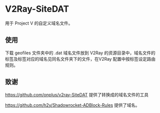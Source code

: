 # V2Ray-SiteDAT

用于 Project V 的自定义域名文件。

## 使用 

下载 geofiles 文件夹中的 .dat 域名文件放到 V2Ray 的资源目录中，域名文件的标签及标签对应的域名见同名文件夹下的文件，在V2Ray 配置中按标签设定路由规则。


## 致谢

https://github.com/onplus/v2ray-SiteDAT 提供了转换成的域名文件的工具

https://github.com/h2y/Shadowrocket-ADBlock-Rules 提供了域名。


